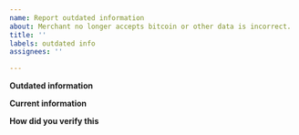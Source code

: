 ```yaml
---
name: Report outdated information
about: Merchant no longer accepts bitcoin or other data is incorrect.
title: ''
labels: outdated info
assignees: ''

---
```


**Outdated information**

<!-- Provide what info is incorrect -->

**Current information**

<!-- Provide the updated info on this location -->

**How did you verify this**

<!-- Please provide additional info here -->
